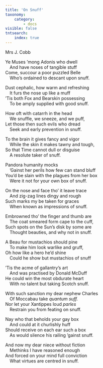```yaml
---
title: 'On Snuff'
taxonomy:
    category:
        - docs
visible: false
tntsearch:
    index: true
---
```


<div class="author">Mrs J. Cobb</div>

Ye Muses ’mong Adonis who dwell  
&emsp;And have noses of tangible stuff  
Come, succour a poor puzzled Belle  
&emsp;Who’s ordained to descant upon snuff.

Dust cephalic, how warm and refreshing  
&emsp;It furs the nose up like a muff  
’Tis both Fox and Bearskin possessing  
&emsp;To be amply supplied with good snuff.  

How oft with catarrh in the head  
&emsp;We snuffle, we sneeze, and we puff,  
Let those then such evils who dread  
&emsp;Seek and early prevention in snuff.

To the brain it gives fancy and vigor  
&emsp;While the skin it makes tawny and tough,  
So that Time cannot dull or disguise  
&emsp;A resolute taker of snuff.

Pandora humanity mocks  
&emsp;’Gainst her perils how few can stand bluff  
You’d be slain with the plagues from her box  
&emsp;Were it not for your own box of snuff.  

On the nose and face tho’ it leave trace  
&emsp;And zig-zag lines dingy and rough  
Such marks my be taken for graces  
&emsp;When known as impressions of snuff.

Embrowned tho’ the finger and thumb are  
&emsp;The coat smeared form cape to the cuff,  
Such spots on the Sun’s disk by some are  
&emsp;Thought beauties, and why not in snuff.  

A Beau for mustachios should pine  
&emsp;To make him look warlike and gruff,  
Oh how like a hero he’d shine  
&emsp;Could he show but mustachios of snuff

’Tis the acme of gallantry’s art  
&emsp;And was practised by Donald McDuff  
He could win the most obdurate heart  
&emsp;With no talent but taking Scotch snuff.

With such sanction my dear nephew Charles  
&emsp;Of Moccabau take *quantum suff.*  
Nor let your Xantippes loud *parles*  
&emsp;Restrain you from feating on snuff.

Nay who that beholds your gay box  
&emsp;And could at it churlishly huff  
Should receive on each ear such a box  
&emsp;As would silence his railing ’gainst snuff.  

And now my dear niece without fiction  
&emsp;Methinks I have reasoned enough  
And forced on your mind full conviction  
&emsp;What virtues are centred in snuff.